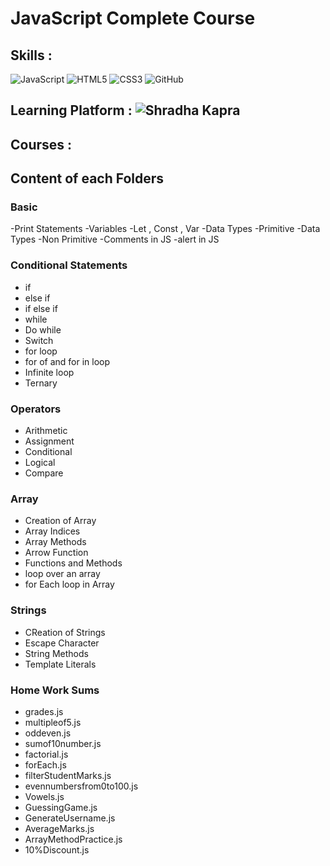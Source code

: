 # JavaScript Complete Course
## Skills : 
![JavaScript](https://img.shields.io/badge/javascript-%23323330.svg?style=for-the-badge&logo=javascript&logoColor=%23F7DF1E)
![HTML5](https://img.shields.io/badge/html5-%23E34F26.svg?style=for-the-badge&logo=html5&logoColor=white)
![CSS3](https://img.shields.io/badge/css3-%23777BB4.svg?style=for-the-badge&logo=css3&logoColor=white)
![GitHub](https://img.shields.io/badge/github-%23121011.svg?style=for-the-badge&logo=github&logoColor=white)

## Learning Platform : ![Shradha Kapra](https://img.shields.io/badge/YouTube-%23FF0000.svg?style=for-the-badge&logo=Shradha_Kapra&logoColor=white)

## Courses : 

## Content of each Folders 

### Basic 
-Print Statements
-Variables
-Let , Const , Var
-Data Types -Primitive
-Data Types -Non Primitive
-Comments in JS
-alert in JS

### Conditional Statements
- if
- else if
- if else if
- while
- Do while
- Switch
- for loop
- for of and for in loop
- Infinite loop
- Ternary

### Operators
- Arithmetic
- Assignment
- Conditional
- Logical
- Compare

### Array
- Creation of Array
- Array Indices
- Array Methods
- Arrow Function
- Functions and Methods
- loop over an array
- for Each loop in Array

### Strings
- CReation of Strings
- Escape Character
- String Methods
- Template Literals

### Home Work Sums
- grades.js
- multipleof5.js
- oddeven.js
- sumof10number.js
- factorial.js
- forEach.js
- filterStudentMarks.js
- evennumbersfrom0to100.js
- Vowels.js
- GuessingGame.js
- GenerateUsername.js
- AverageMarks.js
- ArrayMethodPractice.js
- 10%Discount.js
